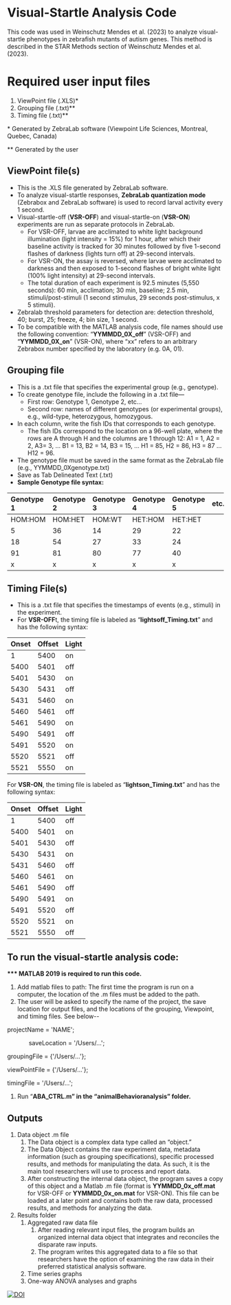 ﻿# **Visual-Startle Analysis Code**
This code was used in Weinschutz Mendes et al. (2023) to analyze visual-startle phenotypes in zebrafish mutants of autism genes. This method is described in the STAR Methods section of Weinschutz Mendes et al. (2023). 
# **Required user input files**
1. ViewPoint file (.XLS)\*
1. Grouping file (.txt)\*\*
1. Timing file (.txt)\*\*

\* Generated by ZebraLab software (Viewpoint Life Sciences, Montreal, Quebec, Canada)

\*\* Generated by the user
## **ViewPoint file(s)**
- This is the .XLS file generated by ZebraLab software. 
- To analyze visual-startle responses, **ZebraLab quantization mode** (Zebrabox and ZebraLab software) is used to record larval activity every 1 second. 
- Visual-startle-off (**VSR-OFF**) and visual-startle-on (**VSR-ON**) experiments are run as separate protocols in ZebraLab. 
  - For VSR-OFF, larvae are acclimated to white light background illumination (light intensity = 15%) for 1 hour, after which their baseline activity is tracked for 30 minutes followed by five 1-second flashes of darkness (lights turn off) at 29-second intervals. 
  - For VSR-ON, the assay is reversed, where larvae were acclimated to darkness and then exposed to 1-second flashes of bright white light (100% light intensity) at 29-second intervals. 
  - The total duration of each experiment is 92.5 minutes (5,550 seconds): 60 min, acclimation; 30 min, baseline; 2.5 min, stimuli/post-stimuli (1 second stimulus, 29 seconds post-stimulus, x 5 stimuli). 
- Zebralab threshold parameters for detection are: detection threshold, 40; burst, 25; freeze, 4; bin size, 1 second. 
- To be compatible with the MATLAB analysis code, file names should use the following convention: “**YYMMDD\_0X\_off**” (VSR-OFF) and “**YYMMDD\_0X\_on**” (VSR-ON), where “xx” refers to an arbitrary Zebrabox number specified by the laboratory (e.g. 0A, 01).
## **Grouping file**
- This is a .txt file that specifies the experimental group (e.g., genotype).
- To create genotype file, include the following in a .txt file—
  - First row: Genotype 1, Genotype 2, etc…
  - Second row: names of different genotypes (or experimental groups), e.g., wild-type, heterozygous, homozygous. 
- In each column, write the fish IDs that corresponds to each genotype. 
  - The fish IDs correspond to the location on a 96-well plate, where the rows are A through H and the columns are 1 through 12: A1 = 1, A2 = 2, A3= 3, … B1 = 13, B2 = 14, B3 = 15, … H1 = 85, H2 = 86, H3 = 87 … H12 = 96.
- The genotype file must be saved in the same format as the ZebraLab file (e.g., YYMMDD\_0Xgenotype.txt) 
- Save as Tab Delineated Text (.txt)
- **Sample Genotype file syntax:**


|Genotype 1|Genotype 2|Genotype 3|Genotype 4|Genotype 5|etc...|
| :- | :- | :- | :- | :- | :- |
|HOM:HOM|HOM:HET|HOM:WT|HET:HOM|HET:HET||
|5|36|14|29|22||
|18|54|27|33|24||
|91|81|80|77|40||
|x|x|x|x|x||

## **Timing File(s)**
- This is a .txt file that specifies the timestamps of events (e.g., stimuli) in the experiment.
- For **VSR-OFF**t, the timing file is labeled as “**lightsoff\_Timing.txt**” and has the following syntax:

|Onset|Offset|Light|
| :- | :- | :- |
|1|5400|on|
|5400|5401|off|
|5401|5430|on|
|5430|5431|off|
|5431|5460|on|
|5460|5461|off|
|5461|5490|on|
|5490|5491|off|
|5491|5520|on|
|5520|5521|off|
|5521|5550|on|

For **VSR-ON**, the timing file is labeled as “**lightson\_Timing.txt**” and has the following syntax:

|Onset|Offset|Light|
| :- | :- | :- |
|1|5400|off|
|5400|5401|on|
|5401|5430|off|
|5430|5431|on|
|5431|5460|off|
|5460|5461|on|
|5461|5490|off|
|5490|5491|on|
|5491|5520|off|
|5520|5521|on|
|5521|5550|off|

## **To run the visual-startle analysis code:**
**\*\*\* MATLAB 2019 is required to run this code.**

1. Add matlab files to path: The first time the program is run on a computer, the location of the .m files must be added to the path.
1. The user will be asked to specify the name of the project, the save location for output files, and the locations of the grouping, Viewpoint, and timing files. See below--

projectName = 'NAME';

`   	`saveLocation = '/Users/...';



groupingFile = {'/Users/...'};



viewPointFile = {'/Users/...'};



timingFile = '/Users/...';

1. Run “**ABA\_CTRL.m” in the “animalBehavioranalysis” folder.**
## **Outputs**
1. Data object .m file
   1. The Data object is a complex data type called an “object.” 
   1. The Data Object contains the raw experiment data, metadata information (such as grouping specifications), specific processed results, and methods for manipulating the data.  As such, it is the main tool researchers will use to process and report data.
   1. After constructing the internal data object, the program saves a copy of this object and a Matlab .m file (format is **YYMMDD\_0x\_off.mat** for VSR-OFF or **YYMMDD\_0x\_on.mat** for VSR-ON). This file can be loaded at a later point and contains both the raw data, processed results, and methods for analyzing the data. 
1. Results folder
   1. Aggregated raw data file
      1. After reading relevant input files, the program builds an organized internal data object that integrates and reconciles the disparate raw inputs. 
      1. The program writes this aggregated data to a file so that researchers have the option of examining the raw data in their preferred statistical analysis software. 
   1. Time series graphs
   1. One-way ANOVA analyses and graphs


[![DOI](https://zenodo.org/badge/601389493.svg)](https://zenodo.org/badge/latestdoi/601389493)
